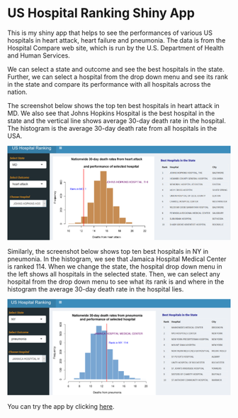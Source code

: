 # US Hospital Ranking Shiny App

This is my shiny app that helps to see the performances of various US hospitals in heart attack, heart failure and pneumonia.  The data is from the Hospital Compare web site, which is run by the U.S. Department of Health and Human Services.

We can select a state and outcome and see the best hospitals in the state. Further, we can select a hospital from the drop down menu and see its rank in the state and compare its performance with all hospitals across the nation.

The screenshot below shows the top ten best hospitals in heart attack in MD. We also see that Johns Hopkins Hospital is the best hospital in the state and the vertical line shows average 30-day death rate in the hospital. The histogram is the average 30-day death rate from all hospitals in the USA.

![alt tag](images/hospital_ranking1.PNG)


Similarly, the screenshot below shows top ten best hospitals in NY in pneumonia. In the histogram, we see that Jamaica Hospital Medical Center is ranked 114. When we change the state, the hospital drop down menu in the left shows all hospitals in the selected state. Then, we can select any hospital from the drop down menu to see what its rank is and where in the histogram the average 30-day death rate in the hospital lies.

![alt tag](images/hospital_ranking2.PNG)

You can try the app by clicking <a href="https://fishdata.shinyapps.io/hospital_ranking/">here</a>.

